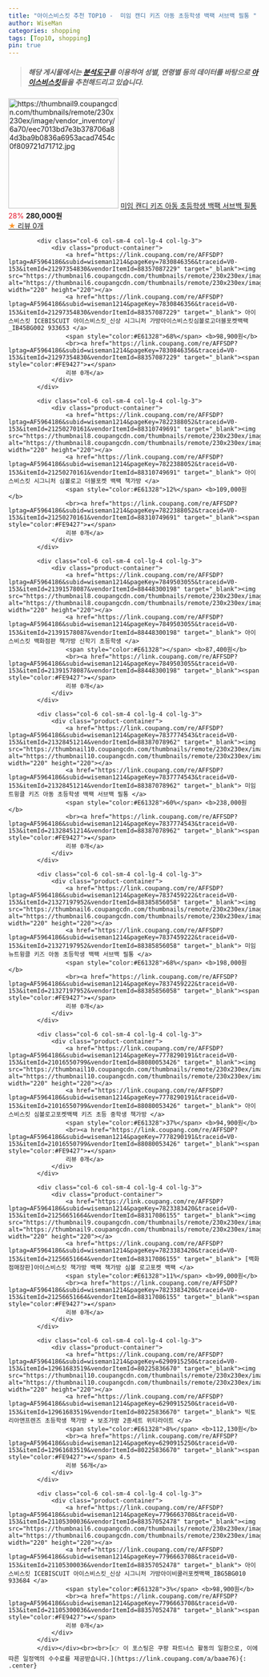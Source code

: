 ```yaml
---
title: "아이스비스킷 추천 TOP10 -  미임 캔디 키즈 아동 초등학생 백팩 서브백 필통 "
author: WiseMan
categories: shopping
tags: [Top10, shopping]
pin: true
---
```


> ##### 해당 게시물에서는 [**분석도구**](https://itemscout.io/)를 이용하여 **성별**, **연령별** 등의 데이터를 바탕으로 [**아이스비스킷**](https://link.coupang.com/a/baae76)들을 추천해드리고 있습니다.
<div class="container"><div class="row">
            <div class="col-6 col-sm-4 col-lg-4 col-lg-3">
                <div class="product-container">
                    <a href="https://link.coupang.com/re/AFFSDP?lptag=AF5964186&subid=wiseman1214&pageKey=7837512161&traceid=V0-153&itemId=21327417161&vendorItemId=88386066077" target="_blank"><img src="https://thumbnail9.coupangcdn.com/thumbnails/remote/230x230ex/image/vendor_inventory/6a70/eec7013bd7e3b378706a84d3ba9b0836a6953acad7454c0f809721d71712.jpg" alt="https://thumbnail9.coupangcdn.com/thumbnails/remote/230x230ex/image/vendor_inventory/6a70/eec7013bd7e3b378706a84d3ba9b0836a6953acad7454c0f809721d71712.jpg" width="220" height="220"></a>
                    <a href="https://link.coupang.com/re/AFFSDP?lptag=AF5964186&subid=wiseman1214&pageKey=7837512161&traceid=V0-153&itemId=21327417161&vendorItemId=88386066077" target="_blank"> 미임 캔디 키즈 아동 초등학생 백팩 서브백 필통 </a>
                    <span style="color:#E61328">28%</span> <b>280,000원</b>
                    <br><a href="https://link.coupang.com/re/AFFSDP?lptag=AF5964186&subid=wiseman1214&pageKey=7837512161&traceid=V0-153&itemId=21327417161&vendorItemId=88386066077" target="_blank"><span style="color:#FE9427">★</span> 
                    리뷰 0개</a>
                </div>
            </div>
            
            <div class="col-6 col-sm-4 col-lg-4 col-lg-3">
                <div class="product-container">
                    <a href="https://link.coupang.com/re/AFFSDP?lptag=AF5964186&subid=wiseman1214&pageKey=7830846356&traceid=V0-153&itemId=21297354830&vendorItemId=88357087229" target="_blank"><img src="https://thumbnail6.coupangcdn.com/thumbnails/remote/230x230ex/image/vendor_inventory/4955/c391c72ae5e1ac8023c88b2406092b961fc56f5f36b8ba278aa02e7db8f7.jpg" alt="https://thumbnail6.coupangcdn.com/thumbnails/remote/230x230ex/image/vendor_inventory/4955/c391c72ae5e1ac8023c88b2406092b961fc56f5f36b8ba278aa02e7db8f7.jpg" width="220" height="220"></a>
                    <a href="https://link.coupang.com/re/AFFSDP?lptag=AF5964186&subid=wiseman1214&pageKey=7830846356&traceid=V0-153&itemId=21297354830&vendorItemId=88357087229" target="_blank"> 아이스비스킷 ICEBISCUIT 아이스비스킷_신상 시그니처 가방아이스비스킷심볼로고더블포켓백팩_IB45BG002 933653 </a>
                    <span style="color:#E61328">68%</span> <b>98,900원</b>
                    <br><a href="https://link.coupang.com/re/AFFSDP?lptag=AF5964186&subid=wiseman1214&pageKey=7830846356&traceid=V0-153&itemId=21297354830&vendorItemId=88357087229" target="_blank"><span style="color:#FE9427">★</span> 
                    리뷰 0개</a>
                </div>
            </div>
            
            <div class="col-6 col-sm-4 col-lg-4 col-lg-3">
                <div class="product-container">
                    <a href="https://link.coupang.com/re/AFFSDP?lptag=AF5964186&subid=wiseman1214&pageKey=7822388052&traceid=V0-153&itemId=21250270161&vendorItemId=88310749691" target="_blank"><img src="https://thumbnail8.coupangcdn.com/thumbnails/remote/230x230ex/image/vendor_inventory/823d/40c48b522d93c8de88912aac3e78fd64a0f3201a76c53e9f867e224d268c.jpeg" alt="https://thumbnail8.coupangcdn.com/thumbnails/remote/230x230ex/image/vendor_inventory/823d/40c48b522d93c8de88912aac3e78fd64a0f3201a76c53e9f867e224d268c.jpeg" width="220" height="220"></a>
                    <a href="https://link.coupang.com/re/AFFSDP?lptag=AF5964186&subid=wiseman1214&pageKey=7822388052&traceid=V0-153&itemId=21250270161&vendorItemId=88310749691" target="_blank"> 아이스비스킷 시그니처 심볼로고 더블포켓 백팩 책가방 </a>
                    <span style="color:#E61328">12%</span> <b>109,000원</b>
                    <br><a href="https://link.coupang.com/re/AFFSDP?lptag=AF5964186&subid=wiseman1214&pageKey=7822388052&traceid=V0-153&itemId=21250270161&vendorItemId=88310749691" target="_blank"><span style="color:#FE9427">★</span> 
                    리뷰 0개</a>
                </div>
            </div>
            
            <div class="col-6 col-sm-4 col-lg-4 col-lg-3">
                <div class="product-container">
                    <a href="https://link.coupang.com/re/AFFSDP?lptag=AF5964186&subid=wiseman1214&pageKey=7849503055&traceid=V0-153&itemId=21391578087&vendorItemId=88448300198" target="_blank"><img src="https://thumbnail8.coupangcdn.com/thumbnails/remote/230x230ex/image/vendor_inventory/1ffb/ecebf5456cc20f54735b77c3bdc6dba0d43e7b111f8ff8c36a3d67f6fa58.jpg" alt="https://thumbnail8.coupangcdn.com/thumbnails/remote/230x230ex/image/vendor_inventory/1ffb/ecebf5456cc20f54735b77c3bdc6dba0d43e7b111f8ff8c36a3d67f6fa58.jpg" width="220" height="220"></a>
                    <a href="https://link.coupang.com/re/AFFSDP?lptag=AF5964186&subid=wiseman1214&pageKey=7849503055&traceid=V0-153&itemId=21391578087&vendorItemId=88448300198" target="_blank"> 아이스비스킷 백화점판 책가방 신학기 초등학생 </a>
                    <span style="color:#E61328"></span> <b>87,400원</b>
                    <br><a href="https://link.coupang.com/re/AFFSDP?lptag=AF5964186&subid=wiseman1214&pageKey=7849503055&traceid=V0-153&itemId=21391578087&vendorItemId=88448300198" target="_blank"><span style="color:#FE9427">★</span> 
                    리뷰 0개</a>
                </div>
            </div>
            
            <div class="col-6 col-sm-4 col-lg-4 col-lg-3">
                <div class="product-container">
                    <a href="https://link.coupang.com/re/AFFSDP?lptag=AF5964186&subid=wiseman1214&pageKey=7837774543&traceid=V0-153&itemId=21328451214&vendorItemId=88387078962" target="_blank"><img src="https://thumbnail10.coupangcdn.com/thumbnails/remote/230x230ex/image/vendor_inventory/cb26/fb733b02298125f317a31a5bfa9cdc43a07549a72f1104f15abb19030227.jpg" alt="https://thumbnail10.coupangcdn.com/thumbnails/remote/230x230ex/image/vendor_inventory/cb26/fb733b02298125f317a31a5bfa9cdc43a07549a72f1104f15abb19030227.jpg" width="220" height="220"></a>
                    <a href="https://link.coupang.com/re/AFFSDP?lptag=AF5964186&subid=wiseman1214&pageKey=7837774543&traceid=V0-153&itemId=21328451214&vendorItemId=88387078962" target="_blank"> 미임 트윙클 키즈 아동 초등학생 백팩 서브백 필통 </a>
                    <span style="color:#E61328">60%</span> <b>238,000원</b>
                    <br><a href="https://link.coupang.com/re/AFFSDP?lptag=AF5964186&subid=wiseman1214&pageKey=7837774543&traceid=V0-153&itemId=21328451214&vendorItemId=88387078962" target="_blank"><span style="color:#FE9427">★</span> 
                    리뷰 0개</a>
                </div>
            </div>
            
            <div class="col-6 col-sm-4 col-lg-4 col-lg-3">
                <div class="product-container">
                    <a href="https://link.coupang.com/re/AFFSDP?lptag=AF5964186&subid=wiseman1214&pageKey=7837459222&traceid=V0-153&itemId=21327197952&vendorItemId=88385856058" target="_blank"><img src="https://thumbnail6.coupangcdn.com/thumbnails/remote/230x230ex/image/vendor_inventory/c79b/240fb2e6827af24f271a507d57bfb11edd6315d053f0b2a7b8a9a6016ed4.jpg" alt="https://thumbnail6.coupangcdn.com/thumbnails/remote/230x230ex/image/vendor_inventory/c79b/240fb2e6827af24f271a507d57bfb11edd6315d053f0b2a7b8a9a6016ed4.jpg" width="220" height="220"></a>
                    <a href="https://link.coupang.com/re/AFFSDP?lptag=AF5964186&subid=wiseman1214&pageKey=7837459222&traceid=V0-153&itemId=21327197952&vendorItemId=88385856058" target="_blank"> 미임 뉴트윙클 키즈 아동 초등학생 백팩 서브백 필통 </a>
                    <span style="color:#E61328">68%</span> <b>198,000원</b>
                    <br><a href="https://link.coupang.com/re/AFFSDP?lptag=AF5964186&subid=wiseman1214&pageKey=7837459222&traceid=V0-153&itemId=21327197952&vendorItemId=88385856058" target="_blank"><span style="color:#FE9427">★</span> 
                    리뷰 0개</a>
                </div>
            </div>
            
            <div class="col-6 col-sm-4 col-lg-4 col-lg-3">
                <div class="product-container">
                    <a href="https://link.coupang.com/re/AFFSDP?lptag=AF5964186&subid=wiseman1214&pageKey=7778290191&traceid=V0-153&itemId=21016550799&vendorItemId=88080053426" target="_blank"><img src="https://thumbnail10.coupangcdn.com/thumbnails/remote/230x230ex/image/vendor_inventory/ccf8/098f8c68eac5869a1375c99b37c19ea29c5ffa0bbfab34b74c8a4c212112.png" alt="https://thumbnail10.coupangcdn.com/thumbnails/remote/230x230ex/image/vendor_inventory/ccf8/098f8c68eac5869a1375c99b37c19ea29c5ffa0bbfab34b74c8a4c212112.png" width="220" height="220"></a>
                    <a href="https://link.coupang.com/re/AFFSDP?lptag=AF5964186&subid=wiseman1214&pageKey=7778290191&traceid=V0-153&itemId=21016550799&vendorItemId=88080053426" target="_blank"> 아이스비스킷 심볼로고포켓백팩 키즈 초등 중학생 책가방 </a>
                    <span style="color:#E61328">37%</span> <b>94,900원</b>
                    <br><a href="https://link.coupang.com/re/AFFSDP?lptag=AF5964186&subid=wiseman1214&pageKey=7778290191&traceid=V0-153&itemId=21016550799&vendorItemId=88080053426" target="_blank"><span style="color:#FE9427">★</span> 
                    리뷰 0개</a>
                </div>
            </div>
            
            <div class="col-6 col-sm-4 col-lg-4 col-lg-3">
                <div class="product-container">
                    <a href="https://link.coupang.com/re/AFFSDP?lptag=AF5964186&subid=wiseman1214&pageKey=7823383420&traceid=V0-153&itemId=21256651664&vendorItemId=88317086155" target="_blank"><img src="https://thumbnail9.coupangcdn.com/thumbnails/remote/230x230ex/image/vendor_inventory/b2af/a1183cde61f672f3476f8f166cde93f3c233c3aae8473e152304a5e3ef59.jpg" alt="https://thumbnail9.coupangcdn.com/thumbnails/remote/230x230ex/image/vendor_inventory/b2af/a1183cde61f672f3476f8f166cde93f3c233c3aae8473e152304a5e3ef59.jpg" width="220" height="220"></a>
                    <a href="https://link.coupang.com/re/AFFSDP?lptag=AF5964186&subid=wiseman1214&pageKey=7823383420&traceid=V0-153&itemId=21256651664&vendorItemId=88317086155" target="_blank"> [백화점매장판]아이스비스킷 책가방 백팩 책가방 심볼 로고포켓 백팩 </a>
                    <span style="color:#E61328">11%</span> <b>99,000원</b>
                    <br><a href="https://link.coupang.com/re/AFFSDP?lptag=AF5964186&subid=wiseman1214&pageKey=7823383420&traceid=V0-153&itemId=21256651664&vendorItemId=88317086155" target="_blank"><span style="color:#FE9427">★</span> 
                    리뷰 0개</a>
                </div>
            </div>
            
            <div class="col-6 col-sm-4 col-lg-4 col-lg-3">
                <div class="product-container">
                    <a href="https://link.coupang.com/re/AFFSDP?lptag=AF5964186&subid=wiseman1214&pageKey=6290915250&traceid=V0-153&itemId=12961683519&vendorItemId=80225836670" target="_blank"><img src="https://thumbnail10.coupangcdn.com/thumbnails/remote/230x230ex/image/rs_quotation_api/q9avjr4q/e4f1f64d1c304f3190c8c7dba4200a91.jpg" alt="https://thumbnail10.coupangcdn.com/thumbnails/remote/230x230ex/image/rs_quotation_api/q9avjr4q/e4f1f64d1c304f3190c8c7dba4200a91.jpg" width="220" height="220"></a>
                    <a href="https://link.coupang.com/re/AFFSDP?lptag=AF5964186&subid=wiseman1214&pageKey=6290915250&traceid=V0-153&itemId=12961683519&vendorItemId=80225836670" target="_blank"> 빅토리아앤프렌즈 초등학생 책가방 + 보조가방 2종세트 위티라이트 </a>
                    <span style="color:#E61328">8%</span> <b>112,130원</b>
                    <br><a href="https://link.coupang.com/re/AFFSDP?lptag=AF5964186&subid=wiseman1214&pageKey=6290915250&traceid=V0-153&itemId=12961683519&vendorItemId=80225836670" target="_blank"><span style="color:#FE9427">★</span> 4.5
                    리뷰 56개</a>
                </div>
            </div>
            
            <div class="col-6 col-sm-4 col-lg-4 col-lg-3">
                <div class="product-container">
                    <a href="https://link.coupang.com/re/AFFSDP?lptag=AF5964186&subid=wiseman1214&pageKey=7796663708&traceid=V0-153&itemId=21105300036&vendorItemId=88357052478" target="_blank"><img src="https://thumbnail6.coupangcdn.com/thumbnails/remote/230x230ex/image/vendor_inventory/f295/6f54b1056804182b25dec899657c7efa000b91aad919cc7fd46e5de3af58.jpg" alt="https://thumbnail6.coupangcdn.com/thumbnails/remote/230x230ex/image/vendor_inventory/f295/6f54b1056804182b25dec899657c7efa000b91aad919cc7fd46e5de3af58.jpg" width="220" height="220"></a>
                    <a href="https://link.coupang.com/re/AFFSDP?lptag=AF5964186&subid=wiseman1214&pageKey=7796663708&traceid=V0-153&itemId=21105300036&vendorItemId=88357052478" target="_blank"> 아이스비스킷 ICEBISCUIT 아이스비스킷_신상 시그니처 가방아이비쿨러포켓백팩_IBG5BG010 933684 </a>
                    <span style="color:#E61328">3%</span> <b>98,900원</b>
                    <br><a href="https://link.coupang.com/re/AFFSDP?lptag=AF5964186&subid=wiseman1214&pageKey=7796663708&traceid=V0-153&itemId=21105300036&vendorItemId=88357052478" target="_blank"><span style="color:#FE9427">★</span> 
                    리뷰 0개</a>
                </div>
            </div>
            </div></div><br><br>[👉 이 포스팅은 쿠팡 파트너스 활동의 일환으로, 이에 따른 일정액의 수수료를 제공받습니다.](https://link.coupang.com/a/baae76){: .center}